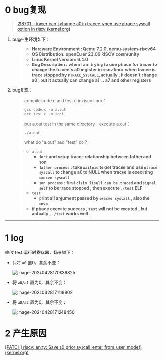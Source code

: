 # 0 bug复现

> [218701 – tracer can't change a0 in tracee when use ptrace syscall option in riscv (kernel.org)](https://bugzilla.kernel.org/show_bug.cgi?id=218701)

1. bug产生环境如下：

   > - **Hardware Environment : Qemu 7.2.0, qemu-system-riscv64**
   > - **OS Distribution: openEuler 23.09 RISCV community**
   > - **Linux Kernel Version: 6.4.0**
   > - **Bug Description : when i am trying to use ptrace for tracer to change the tracee's a0 register in riscv linux when tracee is trace stopped by `PTRACE_SYSCALL`, actually , it doesn't change a0 , but it actually can change a1 ... a7 and other registers**

2. bug复现：

   > compile code.c and test.c in riscv linux：
   >
   > ```
   > gcc code.c -o a.out
   > gcc test.c -o test
   > ```
   >
   > put a.out test in the same directory，execute a.out：
   >
   > ```
   > ./a.out
   > ```
   >
   > what do "a.out" and "test" do ?
   >
   > - `a.out`
   >   - **`fork` and setup tracee relationship between father and son**
   >   - **`father process` : take `waitpid` to get tracee and use `ptrace syscall` to change a0 to NULL when tracee is executing `execve syscall`**
   >   - **`son process` : first `claim itself can be traced` and `signal self` to be trace stopped , then execute `./test` ELF**
   > - `test`
   >   - **print all argument passed by `execve syscall` , also the `envp`**
   > - **if ptrace execute success , `test` will not be excuted , but actually , `./test` works well .**

---

# 1 log

修改 test 运行时寄存器，场景如下：

* 只将 `a0` 置0，其余不变：

  ![image-20240428170839825](https://cdn.jsdelivr.net/gh/MaskerDad/BlogImage@main/202404281708851.png)

* 将 `a0/a1` 置为0，其余不变：

  ![image-20240428171118802](https://cdn.jsdelivr.net/gh/MaskerDad/BlogImage@main/202404281711828.png)

* 将 `a0/a2` 置为0，其余不变：

  ![image-20240428171248450](https://cdn.jsdelivr.net/gh/MaskerDad/BlogImage@main/202404281712474.png)

# 2 产生原因

[[PATCH\] riscv: entry: Save a0 prior syscall_enter_from_user_mode() (kernel.org)](https://lore.kernel.org/lkml/20230403-crisping-animosity-04ed8a45c625@spud/T/)

